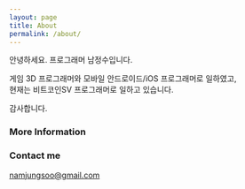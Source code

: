```yaml
---
layout: page
title: About
permalink: /about/
---
```


안녕하세요. 프로그래머 남정수입니다.  

게임 3D 프로그래머와 모바일 안드로이드/iOS 프로그래머로 일하였고,  
현재는 비트코인SV 프로그래머로 일하고 있습니다.  

감사합니다.  

### More Information


### Contact me

[namjungsoo@gmail.com](mailto:namjungsoo@gmail.com)